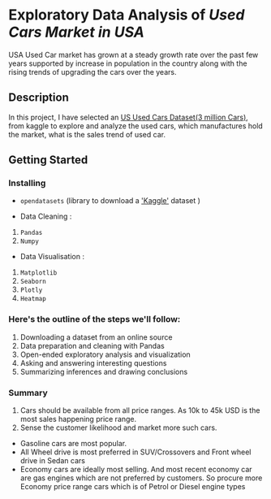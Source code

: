 # Exploratory Data Analysis of *Used Cars Market in USA*
USA Used Car market has grown at a steady growth rate over the past few years supported by increase in population in the country along with the rising trends of upgrading the cars over the years. 

## Description
In this project, I have selected an [US Used Cars Dataset(3 million Cars)](https://www.kaggle.com/datasets/ananaymital/us-used-cars-dataset), from kaggle to explore and analyze the used cars, which manufactures hold the market, what is the sales trend of used car.

## Getting Started

### Installing
- `opendatasets` (library to download a ['Kaggle'](https://https://www.kaggle.com) dataset )
* Data Cleaning :

1. `Pandas`      
2. `Numpy`       

* Data Visualisation :
1. `Matplotlib`  
2. `Seaborn`     
3. `Plotly`      
4. `Heatmap`     

### Here's the outline of the steps we'll follow:

1. Downloading a dataset from an online source
2. Data preparation and cleaning with Pandas
3. Open-ended exploratory analysis and visualization
4. Asking and answering interesting questions
5. Summarizing inferences and drawing conclusions

### Summary
1. Cars should be available from all price ranges. As 10k to 45k USD is the most sales happening price range.
2. Sense the customer likelihood and market more such cars. 
 - Gasoline cars are most popular.
 - All Wheel drive is most preferred in SUV/Crossovers and Front wheel drive in Sedan cars
 - Economy cars are ideally most selling. And most recent economy car are gas engines which are not preferred by customers. So procure more Economy price range cars which is of Petrol or Diesel engine types
